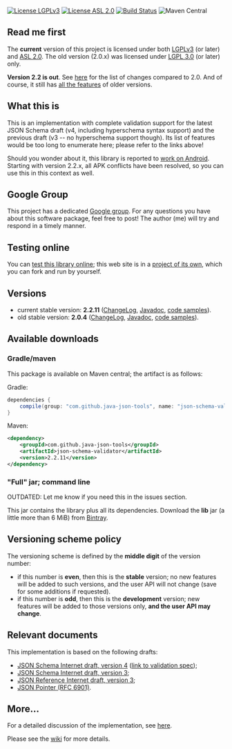 [![License LGPLv3][LGPLv3 badge]][LGPLv3]
[![License ASL 2.0][ASL 2.0 badge]][ASL 2.0]
[![Build Status][Travis badge]][Travis]
![Maven Central](https://img.shields.io/maven-central/v/com.github.java-json-tools/json-schema-validator.svg)

## Read me first

The **current** version of this project is licensed under both [LGPLv3] (or later) and [ASL 2.0]. The old version
(2.0.x) was licensed under [LGPL 3.0][LGPLv3] (or later) only.

**Version 2.2 is out**. See [here](https://github.com/java-json-tools/json-schema-validator/wiki/Whatsnew_22)
for the list of changes compared to 2.0. And of course, it still has [all the
features](https://github.com/java-json-tools/json-schema-validator/wiki/Features) of older versions.

## What this is

This is an implementation with complete validation support for the latest JSON Schema draft (v4,
including hyperschema syntax support) and the previous draft (v3 -- no hyperschema support though).
Its list of features would be too long to enumerate here; please refer to the links above!

Should you wonder about it, this library is reported to [work on
Android](http://stackoverflow.com/questions/14511468/java-android-validate-string-json-against-string-schema).
Starting with version 2.2.x, all APK conflicts have been resolved, so you can use this in this
context as well.

## Google Group

This project has a dedicated [Google
group](https://groups.google.com/forum/?fromgroups#!forum/json-schema-validator). For any questions
you have about this software package, feel free to post! The author (me) will try and respond in a
timely manner.

## Testing online

You can [test this library online](http://json-schema-validator.herokuapp.com); this web site is in
a [project of its own](https://github.com/fge/json-schema-validator-demo), which you can fork and
run by yourself.

## Versions

* current stable version: **2.2.11**
  ([ChangeLog](https://github.com/java-json-tools/json-schema-validator/wiki/ChangeLog_22x),
  [Javadoc](http://java-json-tools.github.io/json-schema-validator/2.2.x/index.html), [code
  samples](http://java-json-tools.github.io/json-schema-validator/2.2.x/index.html?com/github/fge/jsonschema/examples/package-summary.html)).
* old stable version: **2.0.4**
  ([ChangeLog](https://github.com/java-json-tools/json-schema-validator/wiki/ChangeLog_20x),
  [Javadoc](http://java-json-tools.github.io/json-schema-validator/2.0.x/index.html), [code
  samples](http://java-json-tools.github.io/json-schema-validator/2.0.x/index.html?com/github/fge/jsonschema/examples/package-summary.html)).

## Available downloads

### Gradle/maven

This package is available on Maven central; the artifact is as follows:

Gradle:

```groovy
dependencies {
    compile(group: "com.github.java-json-tools", name: "json-schema-validator", version: "2.2.11");
}
```

Maven:

```xml
<dependency>
    <groupId>com.github.java-json-tools</groupId>
    <artifactId>json-schema-validator</artifactId>
    <version>2.2.11</version>
</dependency>
```

### "Full" jar; command line
OUTDATED: Let me know if you need this in the issues section.

This jar contains the library plus all its dependencies. Download the **lib** jar (a little more
than 6 MiB) from [Bintray](https://bintray.com/fge/maven/json-schema-validator/view).

## Versioning scheme policy

The versioning scheme is defined by the **middle digit** of the version number:

* if this number is **even**, then this is the **stable** version; no new features will be
  added to such versions, and the user API will not change (save for some additions if requested).
* if this number is **odd**, then this is the **development** version; new features will be
  added to those versions only, **and the user API may change**.

## Relevant documents

This implementation is based on the following drafts:

* [JSON Schema Internet draft, version 4](http://tools.ietf.org/html/draft-zyp-json-schema-04)
  ([link to validation spec](http://tools.ietf.org/html/draft-fge-json-schema-validation-00));
* [JSON Schema Internet draft, version 3](http://tools.ietf.org/html/draft-zyp-json-schema-03);
* [JSON Reference Internet draft, version
  3](http://tools.ietf.org/html/draft-pbryan-zyp-json-ref-03);
* [JSON Pointer (RFC 6901)](http://tools.ietf.org/html/rfc6901).

## More...

For a detailed discussion of the implementation, see
[here](https://github.com/java-json-tools/json-schema-validator/wiki/Status).

Please see the [wiki](https://github.com/java-json-tools/json-schema-validator/wiki/) for more
details.

[LGPLv3 badge]: https://img.shields.io/:license-LGPLv3-blue.svg
[LGPLv3]: http://www.gnu.org/licenses/lgpl-3.0.html
[ASL 2.0 badge]: https://img.shields.io/:license-Apache%202.0-blue.svg 
[ASL 2.0]: http://www.apache.org/licenses/LICENSE-2.0.html
[Travis Badge]: https://api.travis-ci.org/java-json-tools/json-schema-validator.svg?branch=master
[Travis]: https://travis-ci.org/java-json-tools/json-schema-validator
